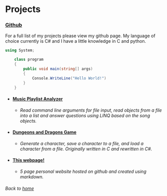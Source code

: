 # Projects

### [Github](https://github.com/jtspencer3)

For a full list of my projects please view my github page. My language of choice currently is C# and I have a little knowledge in C and python.

```C#
using System;

    class program
    {
        public void main(string[] args)
        {
            Console.WriteLine("Hello World!")
        }
    }
```

* #### [Music Playlist Analyzer](https://github.com/jtspencer3/PlaylistAnalyzer)

    * *Read command line arguments for file input, read objects from a file into a list and answer questions
using LINQ based on the song objects.*

* #### [Dungeons and Dragons Game](https://github.com/jtspencer3/DandDCharacter)

    * *Generate a character, save a character to a file, and load a character from a file. Originally written
in C and rewritten in C#.*


* #### [This webpage!](https://github.com/jtspencer3/GithubPage)

    * *5 page personal website hosted on github and created using markdown.*

###### Back to [home](./README.md)